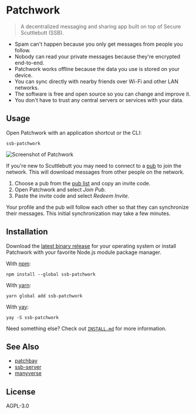 # Patchwork

> A decentralized messaging and sharing app built on top of Secure Scuttlebutt (SSB).

- Spam can't happen because you only get messages from people you follow.
- Nobody can read your private messages because they're encrypted end-to-end.
- Patchwork works offline because the data you use is stored on your device.
- You can sync directly with nearby friends over Wi-Fi and other LAN networks.
- The software is free and open source so you can change and improve it.
- You don't have to trust any central servers or services with your data.

## Usage

Open Patchwork with an application shortcut or the CLI:

```shell
ssb-patchwork
```

![Screenshot of Patchwork][screenshot]

If you're new to Scuttlebutt you may need to connect to a [pub][pub] to join
the network. This will download messages from other people on the network.

1. Choose a pub from the [pub list][pub-list] and copy an invite code.
2. Open Patchwork and select *Join Pub*.
3. Paste the invite code and select *Redeem Invite*.

Your profile and the pub will follow each other so that they can synchronize
their messages. This initial synchronization may take a few minutes.

## Installation

Download the [latest binary release][latest] for your operating system or install
Patchwork with your favorite Node.js module package manager.

With [npm][npm]:

```shell
npm install --global ssb-patchwork
```

With [yarn][yarn]:

```shell
yarn global add ssb-patchwork
```

With [yay][yay]:

```shell
yay -S ssb-patchwork
```

Need something else? Check out [`INSTALL.md`][install] for more information.

## See Also

- [patchbay][patchbay]
- [ssb-server][ssb-server]
- [manyverse][manyverse]

## License

AGPL-3.0

[install]: INSTALL.md
[latest]: https://github.com/ssbc/patchwork/releases/latest
[manyverse]: https://gitlab.com/staltz/manyverse
[npm]: https://npmjs.org/
[patchbay]: https://github.com/ssbc/patchbay
[pub-list]: https://github.com/ssbc/ssb-server/wiki/Pub-Servers
[pub]: https://www.scuttlebutt.nz/concepts/pub.html
[screenshot]: screenshot.jpg
[ssb-server]: https://github.com/ssbc/ssb-server
[yarn]: https://yarnpkg.com/en/
[yay]: https://github.com/Jguer/yay
